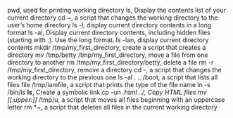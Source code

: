 pwd, used for printing working directory
ls, Display the contents list of your current directory
cd ~, a script that changes the working directory to the user’s home directory
ls -l, display current directory contents in a long format
ls -al, Display current directory contents, including hidden files (starting with .). Use the long format.
ls -lan, display current directory contents
mkdir /tmp/my_first_directory, create a script that creates a directory
mv /tmp/betty /tmp/my_first_directory, move a file from one directory to another
rm /tmp/my_first_directory/betty, delete a file
rm -r /tmp/my_first_directory, remove a directory
cd -, a script that changes the working directory to the previous one
ls -al . .. /boot,  a script that lists all files
file /tmp/iamfile, a script that prints the type of the file name
ln -s /bin/ls __ls__, Create a symbolic link
cp -un *.html ../, Copy HTML files
mv [[:upper:]]* /tmp/u, a script that moves all files beginning with an uppercase letter
rm *~,  a script that deletes all files in the current working directory

